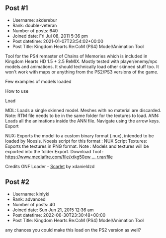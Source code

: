 ## Post #1
- Username: akderebur
- Rank: double-veteran
- Number of posts: 640
- Joined date: Fri Jul 08, 2011 5:36 pm
- Post datetime: 2021-01-07T23:54:02+00:00
- Post Title: Kingdom Hearts Re:CoM (PS4) Model/Animation Tool

Tool for the PS4 remaster of Chains of Memories which is included in Kingdom Hearts HD 1.5 + 2.5 ReMIX. Mostly tested with player/enemy/npc models and animations. It should technically load other skinned stuff too. It won't work with maps or anything from the PS2/PS3 versions of the game.

Few examples of models loaded





How to use

Load

MDL: Loads a single skinned model. Meshes with no material are discarded.
Note: RTM  file needs to be in the same folder for the textures to load.
ANN: Loads all the animations inside the ANN file. Navigate using the arrow keys.
Export

NUX: Exports the model to a custom binary format (.nux), intended to be loaded by Noesis. Noesis script for this format : NUX Script
Textures: Exports the textures in PNG format.
Note : Models and textures will be exported into the folder Export.
Download Tool : [https://www.mediafire.com/file/xtkg50ew ... r.rar/file](https://www.mediafire.com/file/xtkg50ewlno8ooi/KHRecomViewer.rar/file)

Credits
GNF Loader - [Scarlet](https://github.com/xdanieldzd/Scarlet) by xdanieldzd
## Post #2
- Username: kinlyki
- Rank: advanced
- Number of posts: 40
- Joined date: Sun Jun 21, 2015 12:36 am
- Post datetime: 2022-06-30T23:30:48+00:00
- Post Title: Kingdom Hearts Re:CoM (PS4) Model/Animation Tool

any chances you could make this load on the PS2 version as well?

